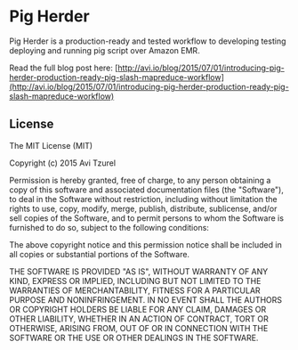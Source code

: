 # Pig Herder

Pig Herder is a production-ready and tested workflow to developing testing
deploying and running pig script over Amazon EMR.

Read the full blog post here:
[http://avi.io/blog/2015/07/01/introducing-pig-herder-production-ready-pig-slash-mapreduce-workflow](http://avi.io/blog/2015/07/01/introducing-pig-herder-production-ready-pig-slash-mapreduce-workflow)

## License

The MIT License (MIT)

Copyright (c) 2015 Avi Tzurel

Permission is hereby granted, free of charge, to any person obtaining a copy
of this software and associated documentation files (the "Software"), to deal
in the Software without restriction, including without limitation the rights
to use, copy, modify, merge, publish, distribute, sublicense, and/or sell
copies of the Software, and to permit persons to whom the Software is
furnished to do so, subject to the following conditions:

The above copyright notice and this permission notice shall be included in all
copies or substantial portions of the Software.

THE SOFTWARE IS PROVIDED "AS IS", WITHOUT WARRANTY OF ANY KIND, EXPRESS OR
IMPLIED, INCLUDING BUT NOT LIMITED TO THE WARRANTIES OF MERCHANTABILITY,
FITNESS FOR A PARTICULAR PURPOSE AND NONINFRINGEMENT. IN NO EVENT SHALL THE
AUTHORS OR COPYRIGHT HOLDERS BE LIABLE FOR ANY CLAIM, DAMAGES OR OTHER
LIABILITY, WHETHER IN AN ACTION OF CONTRACT, TORT OR OTHERWISE, ARISING FROM,
OUT OF OR IN CONNECTION WITH THE SOFTWARE OR THE USE OR OTHER DEALINGS IN THE
SOFTWARE.

